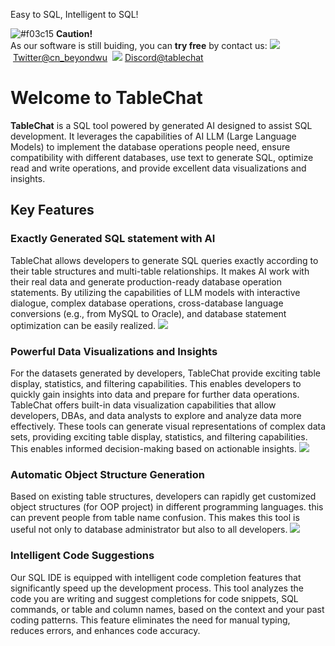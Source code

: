 
Easy to SQL, Intelligent to SQL! &nbsp; 

![#f03c15](https://placehold.co/15x15/f03c15/f03c15.png) **Caution!** <br>
As our software is still buiding, you can **try free** by contact us:&nbsp;<img src="https://user-images.githubusercontent.com/4312068/282979400-f29cb9f4-9779-41e0-b082-100edfe1e891.png">&nbsp;[Twitter@cn_beyondwu](https://twitter.com/cn_beyondwu)  &nbsp;<img src="https://user-images.githubusercontent.com/4312068/283023545-113ecfec-4c65-4c32-9a07-e816cf062207.png">&nbsp;[Discord@tablechat](https://discord.gg/fB6RG45a) 
<br>

# Welcome to TableChat
**TableChat** is a SQL tool powered by generated  AI designed to assist SQL development. It leverages the capabilities of AI  LLM (Large Language Models) to implement the database operations people need, ensure compatibility with different databases,  use text to generate SQL, optimize read and write operations, and provide excellent data visualizations and insights.

## Key Features
### Exactly Generated SQL statement with AI
TableChat  allows developers to generate SQL queries exactly according to their table structures and multi-table relationships. It makes AI work with their real data and generate production-ready database operation statements. By utilizing the capabilities of LLM models with interactive dialogue,  complex database operations, cross-database language conversions (e.g., from MySQL to Oracle), and database statement optimization can be easily realized.
<img src="https://user-images.githubusercontent.com/4312068/283025844-cc8e752c-ce31-4f3b-96ef-5760e1fa574d.png">

### Powerful Data Visualizations and Insights
For the datasets generated by developers, TableChat provide exciting table display, statistics, and filtering capabilities. This enables developers to quickly gain insights into data and prepare for further data operations.
TableChat offers built-in data visualization capabilities that allow developers, DBAs, and data analysts to explore and analyze data more effectively. These tools can generate visual representations of complex data sets,  providing exciting table display, statistics, and filtering capabilities. This enables informed decision-making based on actionable insights.
<img src="https://user-images.githubusercontent.com/4312068/283025857-f8c56053-6be4-48f2-abfe-e25901fea5b6.png">

### Automatic Object Structure Generation
Based on existing table structures, developers can rapidly get customized object structures (for OOP project) in different programming languages. this can prevent people from table name confusion. This makes this tool is useful not only to database administrator but also to all developers.
<img src="https://user-images.githubusercontent.com/4312068/283056786-3528383c-8804-4fcc-88b8-0ca11a28e77d.png">

### Intelligent Code Suggestions
Our SQL IDE is equipped with intelligent code completion features that significantly speed up the development process. This tool analyzes the code you are writing and suggest completions for code snippets, SQL commands, or table and column names, based on the context and your past coding patterns. This feature eliminates the need for manual typing, reduces errors, and enhances code accuracy.
